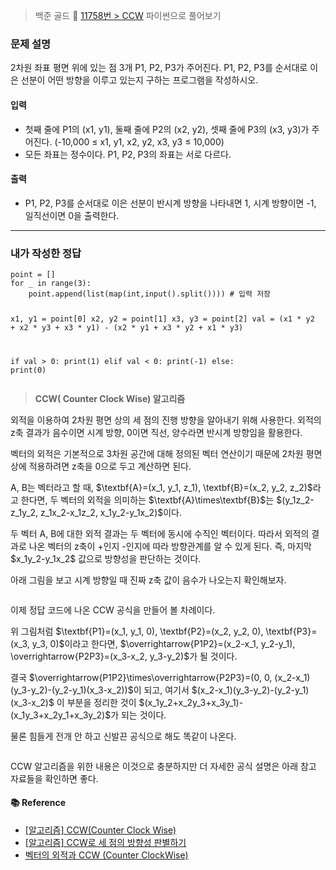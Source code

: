 <blockquote>
<p>백준 골드 🥇
<a href="https://www.acmicpc.net/problem/11758">11758번 &gt; CCW</a>
파이썬으로 풀어보기</p>
</blockquote>
<h3 id="문제-설명">문제 설명</h3>
<p>2차원 좌표 평면 위에 있는 점 3개 P1, P2, P3가 주어진다. P1, P2, P3를 순서대로 이은 선분이 어떤 방향을 이루고 있는지 구하는 프로그램을 작성하시오.</p>
<h4 id="입력">입력</h4>
<ul>
<li>첫째 줄에 P1의 (x1, y1), 둘째 줄에 P2의 (x2, y2), 셋째 줄에 P3의 (x3, y3)가 주어진다. (-10,000 ≤ x1, y1, x2, y2, x3, y3 ≤ 10,000) </li>
<li>모든 좌표는 정수이다. P1, P2, P3의 좌표는 서로 다르다.</li>
</ul>
<h4 id="출력">출력</h4>
<ul>
<li>P1, P2, P3를 순서대로 이은 선분이 반시계 방향을 나타내면 1, 시계 방향이면 -1, 일직선이면 0을 출력한다.</li>
</ul>
<hr />
<h3 id="내가-작성한-정답">내가 작성한 정답</h3>
<pre><code class="language-python">point = []
for _ in range(3):
    point.append(list(map(int,input().split()))) # 입력 저장

x1, y1 = point[0]
x2, y2 = point[1]
x3, y3 = point[2]
val = (x1 * y2 + x2 * y3 + x3 * y1) - (x2 * y1 + x3 * y2 + x1 * y3)

if val &gt; 0:
    print(1)
elif val &lt; 0:
    print(-1)
else:
    print(0)</code></pre>
<blockquote>
<p><strong>CCW( Counter Clock Wise) 알고리즘</strong></p>
</blockquote>
<p>외적을 이용하여 2차원 평면 상의 세 점의 진행 방향을 알아내기 위해 사용한다. 외적의 z축 결과가 음수이면 시계 방향, 0이면 직선, 양수라면 반시계 방향임을 활용한다. </p>
<p>벡터의 외적은 기본적으로 3차원 공간에 대해 정의된 벡터 연산이기 때문에 2차원 평면 상에 적용하려면 z축을 0으로 두고 계산하면 된다. </p>
<p>A, B는 벡터라고 할 때, $\textbf{A}=(x_1, y_1, z_1), \textbf{B}=(x_2, y_2, z_2)$라고 한다면, 두 벡터의 외적을 의미하는 $\textbf{A}\times\textbf{B}$는 $(y_1z_2-z_1y_2, z_1x_2-x_1z_2, x_1y_2-y_1x_2)$이다. </p>
<p>두 벡터 A, B에 대한 외적 결과는 두 벡터에 동시에 수직인 벡터이다. 따라서 외적의 결과로 나온 벡터의 z축이 +인지 -인지에 따라 방향관계를 알 수 있게 된다. 즉, 마지막 $x_1y_2-y_1x_2$ 값으로 방향성을 판단하는 것이다. </p>
<p>아래 그림을 보고 시계 방향일 때 진짜 z축 값이 음수가 나오는지 확인해보자.</p>
<p><img alt="" src="https://velog.velcdn.com/images/yje9802/post/0f71a57b-2330-49a8-ae97-e927e51093c1/image.jpeg" /></p>
<p>이제 정답 코드에 나온 CCW 공식을 만들어 볼 차례이다. </p>
<p>위 그림처럼 $\textbf{P1}=(x_1, y_1, 0), \textbf{P2}=(x_2, y_2, 0), \textbf{P3}=(x_3, y_3, 0)$이라고 한다면,
$\overrightarrow{P1P2}=(x_2-x_1, y_2-y_1), \overrightarrow{P2P3}=(x_3-x_2, y_3-y_2)$가 될 것이다. </p>
<p>결국 $\overrightarrow{P1P2}\times\overrightarrow{P2P3}=(0, 0, (x_2-x_1)(y_3-y_2)-(y_2-y_1)(x_3-x_2))$이 되고, 여기서 $(x_2-x_1)(y_3-y_2)-(y_2-y_1)(x_3-x_2)$ 이 부분을 정리한 것이 $(x_1y_2+x_2y_3+x_3y_1)-(x_1y_3+x_2y_1+x_3y_2)$가 되는 것이다. </p>
<p>물론 힘들게 전개 안 하고 신발끈 공식으로 해도 똑같이 나온다.</p>
<p><img alt="" src="https://velog.velcdn.com/images/yje9802/post/67006203-0289-4381-8ba7-6ed7dd1dd775/image.png" /></p>
<p>CCW 알고리즘을 위한 내용은 이것으로 충분하지만 더 자세한 공식 설명은 아래 참고 자료들을 확인하면 좋다. </p>
<h4 id="📚-reference">📚 Reference</h4>
<ul>
<li><a href="https://snowfleur.tistory.com/98">[알고리즘] CCW(Counter Clock Wise)</a></li>
<li><a href="https://degurii.tistory.com/47#google_vignette">[알고리즘] CCW로 세 점의 방향성 판별하기</a></li>
<li><a href="https://nahwasa.com/entry/%EB%B2%A1%ED%84%B0%EC%9D%98-%EC%99%B8%EC%A0%81%EA%B3%BC-CCW-Counter-ClockWise">벡터의 외적과 CCW (Counter ClockWise)</a></li>
</ul>